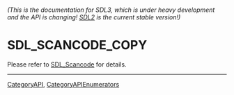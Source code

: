 ###### (This is the documentation for SDL3, which is under heavy development and the API is changing! [SDL2](https://wiki.libsdl.org/SDL2/) is the current stable version!)
# SDL_SCANCODE_COPY

Please refer to [SDL_Scancode](SDL_Scancode) for details.

----
[CategoryAPI](CategoryAPI), [CategoryAPIEnumerators](CategoryAPIEnumerators)

